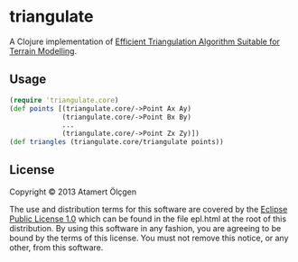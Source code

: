 # triangulate

A Clojure implementation of [Efficient Triangulation Algorithm Suitable for Terrain Modelling][1].


## Usage

```clojure
(require 'triangulate.core)
(def points [(triangulate.core/->Point Ax Ay)
             (triangulate.core/->Point Bx By)
             ...
             (triangulate.core/->Point Zx Zy)])
(def triangles (triangulate.core/triangulate points))
```

## License

Copyright © 2013 Atamert Ölçgen

The use and distribution terms for this software are covered by the
[Eclipse Public License 1.0](http://opensource.org/licenses/eclipse-1.0.php)
which can be found in the file epl.html at the root of this distribution. By
using this software in any fashion, you are agreeing to be bound by the terms
of this license. You must not remove this notice, or any other, from this
software.


[1]: http://paulbourke.net/papers/triangulate/
